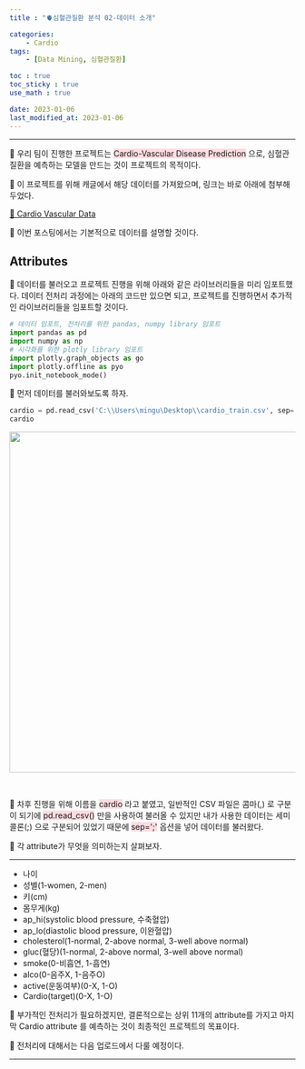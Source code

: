 ```yaml
---
title : "🫀심혈관질환 분석 02-데이터 소개"

categories:
    - Cardio
tags:
    - [Data Mining, 심혈관질환]

toc : true
toc_sticky : true 
use_math : true  

date: 2023-01-06
last_modified_at: 2023-01-06 
---  
```

* * *  


🚨 우리 팀이 진행한 프로젝트는 <span style="background-color:#ffdce0">Cardio-Vascular Disease Prediction</span> 으로, 심혈관 질환을 예측하는 모델을 만드는 것이 프로젝트의 목적이다.<br>  

🚨 이 프로젝트를 위해 캐글에서 해당 데이터를 가져왔으며, 링크는 바로 아래에 첨부해 두었다.<br>  

[📝 Cardio Vascular Data](https://www.kaggle.com/datasets/sulianova/cardiovascular-disease-dataset)  

🚨 이번 포스팅에서는 기본적으로 데이터를 설명할 것이다.<br>  

  

## Attributes  

🚨 데이터를 불러오고 프로젝트 진행을 위해 아래와 같은 라이브러리들을 미리 임포트했다. 데이터 전처리 과정에는 아래의 코드만 있으면 되고, 프로젝트를 진행하면서 추가적인 라이브러리들을 임포트할 것이다.  

```py
# 데이터 임포트, 전처리를 위한 pandas, numpy library 임포트
import pandas as pd
import numpy as np
# 시각화를 위한 plotly library 임포트
import plotly.graph_objects as go
import plotly.offline as pyo
pyo.init_notebook_mode()
```  

🚨 먼저 데이터를 불러와보도록 하자.  

```py
cardio = pd.read_csv('C:\\Users\mingu\Desktop\\cardio_train.csv', sep=';')
cardio 
```  

<p align="center"><img src="https://user-images.githubusercontent.com/65170165/187675151-ec881540-018a-419d-9737-47c734c8b358.png" width="600" /></p><br>  

🚨 차후 진행을 위해 이름을 <span style="background-color:#ffdce0">cardio</span> 라고 붙였고, 일반적인 CSV 파일은 콤마(,) 로 구분이 되기에 <span style="background-color:#ffdce0">pd.read_csv()</span> 만을 사용하여 불러올 수 있지만 내가 사용한 데이터는 세미콜론(;) 으로 구분되어 있었기 때문에 <span style="background-color:#ffdce0">sep=';'</span> 옵션을 넣어 데이터를 불러왔다.<br>  

🚨 각 attribute가 무엇을 의미하는지 살펴보자.  

***    

- 나이
- 성별(1-women, 2-men)
- 키(cm)
- 몸무게(kg)
- ap_hi(systolic blood pressure, 수축혈압)
- ap_lo(diastolic blood pressure, 이완혈압)
- cholesterol(1-normal, 2-above normal, 3-well above normal)
- gluc(혈당)(1-normal, 2-above normal, 3-well above normal)
- smoke(0-비흡연, 1-흡연)
- alco(0-음주X, 1-음주O)
- active(운동여부)(0-X, 1-O)
- Cardio(target)(0-X, 1-O)  
  
🚨 부가적인 전처리가 필요하겠지만, 결론적으로는 상위 11개의 attribute를 가지고 마지막 Cardio attribute 를 예측하는 것이 최종적인 프로젝트의 목표이다.<br>  

🚨 전처리에 대해서는 다음 업로드에서 다룰 예정이다.  

***
